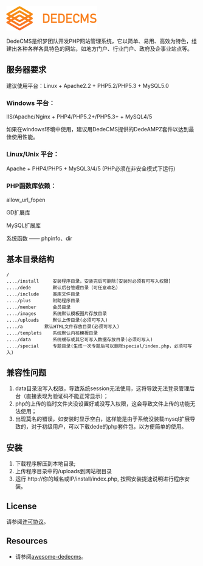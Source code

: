 
![dedecms](/resources/dedecms.png)



​		DedeCMS是织梦团队开发PHP网站管理系统，它以简单、易用、高效为特色，组建出各种各样各具特色的网站，如地方门户、行业门户、政府及企事业站点等。




## 服务器要求

建议使用平台：Linux + Apache2.2 + PHP5.2/PHP5.3 + MySQL5.0

### Windows 平台：

IIS/Apache/Nginx + PHP4/PHP5.2+/PHP5.3+ + MySQL4/5

如果在windows环境中使用，建议用DedeCMS提供的DedeAMPZ套件以达到最佳使用性能。

### Linux/Unix 平台：
Apache + PHP4/PHP5 + MySQL3/4/5 (PHP必须在非安全模式下运行)

### PHP函数库依赖：

allow_url_fopen

GD扩展库

MySQL扩展库

系统函数 —— phpinfo、dir




## 基本目录结构
```
/
..../install     安装程序目录，安装完后可删除[安装时必须有可写入权限]
..../dede        默认后台管理目录（可任意改名）
..../include     类库文件目录
..../plus        附助程序目录
..../member      会员目录
..../images      系统默认模板图片存放目录
..../uploads     默认上传目录(必须可写入)
..../a        默认HTML文件存放目录(必须可写入)
..../templets    系统默认内核模板目录
..../data        系统缓存或其它可写入数据存放目录(必须可写入)
..../special     专题目录(生成一次专题后可以删除special/index.php，必须可写入)
```


## 兼容性问题
1. data目录没写入权限，导致系统session无法使用，这将导致无法登录管理后台（直接表现为验证码不能正常显示）；
2. php的上传的临时文件夹没设置好或没写入权限，这会导致文件上传的功能无法使用；
3. 出现莫名的错误，如安装时显示空白，这样能是由于系统没装载mysql扩展导致的，对于初级用户，可以下载dede的php套件包，以方便简单的使用。



## 安装
1. 下载程序解压到本地目录;
2. 上传程序目录中的/uploads到网站根目录
3. 运行 http://你的域名或IP/install/index.php, 按照安装提速说明进行程序安装。




## License
请参阅[许可协议](/license.txt)。




## Resources
- 请参阅[awesome-dedecms](https://github.com/dedecms/awesome-dedecms)。
